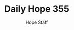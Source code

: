 ---
image: /assets/img/daily-hope-default-artwork.png
title: Daily Hope 355
number: 355
categories:
  - Daily Hope
author: Hope Staff
notes: Daily Hope 355
embed: >-
  EMBED_GOES_HERE
---